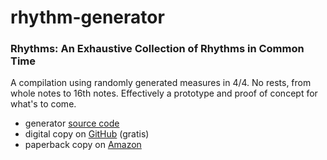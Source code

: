 # rhythm-generator

### Rhythms: An Exhaustive Collection of Rhythms in Common Time
A compilation using randomly generated measures in 4/4. No rests, from whole notes to 16th notes. Effectively a prototype and proof of concept for what's to come.
- generator [source code](/src/gen_v1.py)
- digital copy on [GitHub](/books/rhythms-an-exhaustive-collection-of-rhythms-in-common-time.pdf) (gratis)
- paperback copy on [Amazon](https://www.amazon.com/dp/B0CVLH36QZ)
